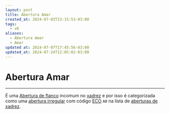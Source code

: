```yaml
---
layout: post
title: Abertura Amar
created_at: 2024-07-03T23:15:53-03:00
tags:
  - v0
aliases:
  - Abertura Amar
  - Amar
updated at: 2024-07-07T17:45:56-03:00
updated_at: 2024-07-24T12:05:02-03:00
---
```

# Abertura Amar
----

É uma [Abertura de flanco](_draft/2024/07/2024-07-06-Aberturas_de_flanco.md) incomum no [xadrez](../../../sementes/2024/07/2024-07-06-Xadrez.md) e por isso é categorizada como uma [abertura irregular](../../../sementes/2024/07/2024-07-06-Aberturas_irregulares.md) com código [ECO](../../../sementes/2024/07/2024-07-07-Encyclopaedia_of_Chess_Openings.md) `A0` na lista de [aberturas de xadrez](_draft/2024/07/2024-07-06-Aberturas_de_xadrez.md).